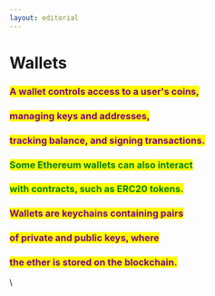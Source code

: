```yaml
---
layout: editorial
---
```


# Wallets



### <mark style="color:purple;">A wallet controls access to a user's coins,</mark>&#x20;

### <mark style="color:purple;">managing keys and addresses,</mark>&#x20;

### <mark style="color:purple;">tracking balance, and signing transactions.</mark>&#x20;



### <mark style="color:green;">Some Ethereum wallets can also interact</mark>&#x20;

### <mark style="color:green;">with contracts, such as ERC20 tokens.</mark>

<mark style="color:purple;"></mark>

### <mark style="color:purple;">Wallets are keychains containing pairs</mark>&#x20;

### <mark style="color:purple;">of private and public keys, where</mark>

### <mark style="color:purple;">the ether is stored on the blockchain.</mark>

\
